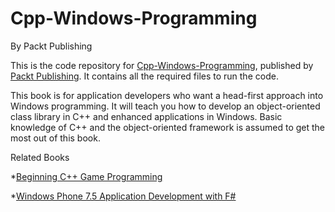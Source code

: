 # Cpp-Windows-Programming
By Packt Publishing

This is the code repository for [Cpp-Windows-Programming](https://www.packtpub.com/application-development/c-windows-programming), published by [Packt Publishing](https://www.packtpub.com/). It contains all the required files to run the code.

This book is for application developers who want a head-first approach into Windows programming. It will teach you how to develop an object-oriented class library in C++ and enhanced applications in Windows. Basic knowledge of C++ and the object-oriented framework is assumed to get the most out of this book.

Related Books

*[Beginning C++ Game Programming](https://www.packtpub.com/game-development/beginning-c-game-programming?utm_source=GitHub&utm_medium=Repo&utm_campaign=9781786466198)

*[Windows Phone 7.5 Application Development with F#](https://www.packtpub.com/application-development/windows-phone-75-application-development-f?utm_source=GitHub&utm_medium=Repo&utm_campaign=9781849687843)
